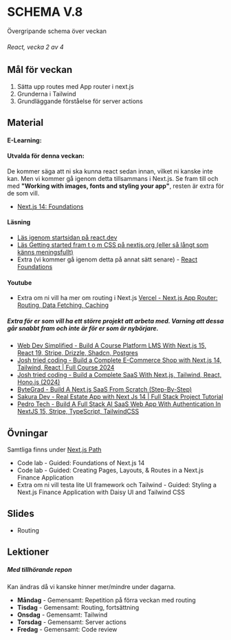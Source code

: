 # SCHEMA V.8
Övergripande schema över veckan

###### React, vecka 2 av 4

## Mål för veckan
1. Sätta upp routes med App router i next.js
2. Grunderna i Tailwind
3. Grundläggande förståelse för server actions

## Material
#### E-Learning:
#### Utvalda för denna veckan:
De kommer säga att ni ska kunna react sedan innan, vilket ni kanske inte kan. Men vi kommer gå igenom detta tillsammans i Next.js.
Se fram till och med **"Working with images, fonts and styling your app"**, resten är extra för de som vill.
* [Next.js 14: Foundations](https://app.pluralsight.com/library/courses/nextjs-13-fundamentals/table-of-contents)
#### Läsning
* [Läs igenom startsidan på react.dev](https://react.dev/)
* [Läs Getting started fram t o m CSS på nextjs.org (eller så långt som känns meningsfullt)](https://nextjs.org/docs/app/getting-started/installation)
* Extra (vi kommer gå igenom detta på annat sätt senare) - [React Foundations](https://nextjs.org/learn/react-foundations)
#### Youtube
* Extra om ni vill ha mer om routing i Next.js [Vercel - Next.js App Router: Routing, Data Fetching, Caching](https://www.youtube.com/watch?v=gSSsZReIFRk)
##### Extra för er som vill ha ett större projekt att arbeta med. Varning att dessa går snabbt fram och inte är för er som är nybörjare.
* [Web Dev Simplified - Build A Course Platform LMS With Next.js 15, React 19, Stripe, Drizzle, Shadcn, Postgres](https://www.youtube.com/watch?v=OAyQ3Wyyzfg)
* [Josh tried coding - Build a Complete E-Commerce Shop with Next.js 14, Tailwind, React | Full Course 2024](https://www.youtube.com/watch?v=SG82Aqcaaa0)
* [Josh tried coding - Build a Complete SaaS With Next.js, Tailwind, React, Hono.js (2024)](https://www.youtube.com/watch?v=vEQlN17miq8)
* [ByteGrad - Build A Next.js SaaS From Scratch (Step-By-Step)](https://www.youtube.com/watch?v=ERGkwdyjtcM)
* [Sakura Dev - Real Estate App with Next Js 14 | Full Stack Project Tutorial](https://www.youtube.com/watch?v=DEhgtpMxuOQ&list=PLhnVDNT5zYN9ej5u4ftvLYtebI2xVTTyx)
* [Pedro Tech - Build A Full Stack AI SaaS Web App With Authentication In NextJS 15, Stripe, TypeScript, TailwindCSS](https://www.youtube.com/watch?v=RUE3nYI75VE)

## Övningar
Samtliga finns under [Next.js Path](https://app.pluralsight.com/paths/skill/nextjs)
* Code lab - Guided: Foundations of Next.js 14
* Code lab - Guided: Creating Pages, Layouts, & Routes in a Next.js Finance Application
* Extra om ni vill testa lite UI framework och Tailwind - Guided: Styling a Next.js Finance Application with Daisy UI and Tailwind CSS

## Slides
* Routing

## Lektioner
##### Med tillhörande repon
Kan ändras då vi kanske hinner mer/mindre under dagarna.
* **Måndag** - Gemensamt: Repetition på förra veckan med routing
* **Tisdag** - Gemensamt: Routing, fortsättning
* **Onsdag** - Gemensamt: Tailwind
* **Torsdag** - Gemensamt: Server actions
* **Fredag** - Gemensamt: Code review
